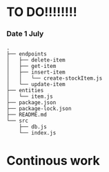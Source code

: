 # TO DO!!!!!!!!

### Date 1 July
```
.
├── endpoints
│   ├── delete-item
│   ├── get-item
│   ├── insert-item
│   │   └── create-stockItem.js
│   └── update-item
├── entities
│   └── item.js
├── package.json
├── package-lock.json
├── README.md
└── src
    ├── db.js
    └── index.js
```
# Continous work #
